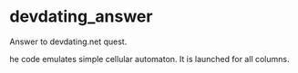 # devdating_answer
Answer to devdating.net quest.

he сode emulates simple cellular automaton. It is launched for all columns.
